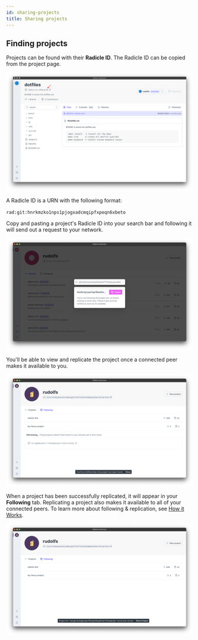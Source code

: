 ```yaml
---
id: sharing-projects
title: Sharing projects
---
```


## Finding projects

Projects can be found with their **Radicle ID**. The Radicle ID can be copied
from the project page.

<!-- TODO: REPLACE WITH PATCHES SCREENSHOT -->

![Radicle ID][ri]

A Radicle ID is a URN with the following format:

`rad:git:hnrkmzko1nps1pjogxadcmqipfxpeqn6xbeto`

Copy and pasting a project's Radicle ID into your search bar and following it
will send out a request to your network.

![Search and Follow][sf]

You'll be able to view and replicate the project once a connected peer makes it
available to you.

![Still Looking][sl]

When a project has been successfully replicated, it will appear in your
**Following** tab. Replicating a project also makes it available to all of your
connected peers. To learn more about following & replication, see [How it
Works][un].

![Project Found][pf]

[fa]: understanding-radicle/faq.md
[ma]: understanding-radicle/glossary.md/#maintainer
[pr]: understanding-radicle/glossary.md/#project
[un]: understanding-radicle/how-it-works.md/#replication-model

[ri]: /img/radicle-id.png
[pf]: /img/project-found.png
[sf]: /img/search-bar.png
[sl]: /img/still-looking.png
